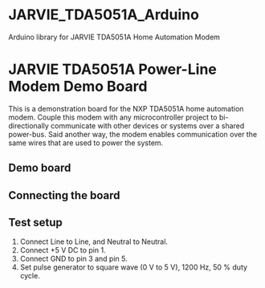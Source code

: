 # JARVIE_TDA5051A_Arduino
Arduino library for JARVIE TDA5051A Home Automation Modem
# JARVIE TDA5051A Power-Line Modem Demo Board

This is a demonstration board for the NXP TDA5051A home automation modem. Couple this modem with any microcontroller project to bi-directionally communicate with other devices or systems over a shared power-bus. Said another way, the modem enables communication over the same wires that are used to power the system.  




## Demo board


## Connecting the board

## Test setup
1. Connect Line to Line, and Neutral to Neutral.
2. Connect +5 V DC to pin 1.
3. Connect GND to pin 3 and pin 5.
4. Set pulse generator to square wave (0 V to 5 V), 1200 Hz, 50 % duty cycle.

